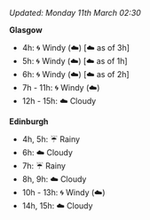 *Updated: Monday 11th March 02:30*

**Glasgow**

* 4h: :cyclone: Windy (:cloud:) [:cloud: as of 3h]
* 5h: :cyclone: Windy (:cloud:) [:cloud: as of 1h]
* 6h: :cyclone: Windy (:cloud:) [:cloud: as of 2h]
* 7h - 11h: :cyclone: Windy (:cloud:)
* 12h - 15h: :cloud: Cloudy

**Edinburgh**

* 4h, 5h: :umbrella: Rainy
* 6h: :cloud: Cloudy
* 7h: :umbrella: Rainy
* 8h, 9h: :cloud: Cloudy
* 10h - 13h: :cyclone: Windy (:cloud:)
* 14h, 15h: :cloud: Cloudy
